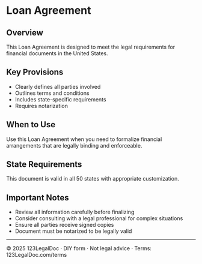 # Loan Agreement

## Overview

This Loan Agreement is designed to meet the legal requirements for financial documents in the United States.

## Key Provisions

- Clearly defines all parties involved
- Outlines terms and conditions
- Includes state-specific requirements
- Requires notarization

## When to Use

Use this Loan Agreement when you need to formalize financial arrangements that are legally binding and enforceable.

## State Requirements

This document is valid in all 50 states with appropriate customization.

## Important Notes

- Review all information carefully before finalizing
- Consider consulting with a legal professional for complex situations
- Ensure all parties receive signed copies
- Document must be notarized to be legally valid

---

© 2025 123LegalDoc · DIY form · Not legal advice · Terms: 123LegalDoc.com/terms
